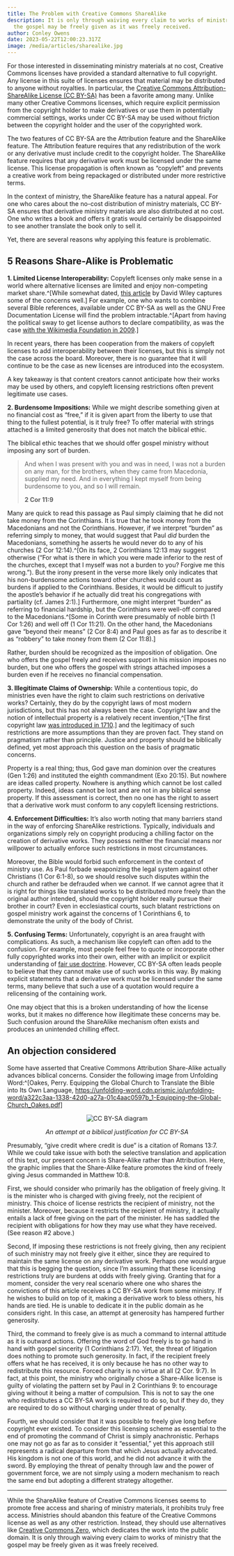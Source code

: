 ```yaml
---
title: The Problem with Creative Commons ShareAlike
description: It is only through waiving every claim to works of ministry that
  the gospel may be freely given as it was freely received.
author: Conley Owens
date: 2023-05-22T12:00:23.317Z
image: /media/articles/sharealike.jpg
---
```


<podcast-player id="7BNpzOmBycft0q2HpxmdkY"></podcast-player>


For those interested in disseminating ministry materials at no cost, Creative Commons licenses have provided a standard alternative to full copyright. Any license in this suite of licenses ensures that material may be distributed to anyone without royalties. In particular, the [Creative Commons Attribution-ShareAlike License (CC BY-SA)](https://creativecommons.org/licenses/by-sa/4.0/) has been a favorite among many. Unlike many other Creative Commons licenses, which require explicit permission from the copyright holder to make derivatives or use them in potentially commercial settings, works under CC BY-SA may be used without friction between the copyright holder and the user of the copyrighted work.

The two features of CC BY-SA are the Attribution feature and the ShareAlike feature. The Attribution feature requires that any redistribution of the work or any derivative must include credit to the copyright holder. The ShareAlike feature requires that any derivative work must be licensed under the same license. This license propagation is often known as “copyleft” and prevents a creative work from being repackaged or distributed under more restrictive terms.

In the context of ministry, the ShareAlike feature has a natural appeal. For one who cares about the no-cost distribution of ministry materials, CC BY-SA ensures that derivative ministry materials are also distributed at no cost. One who writes a book and offers it gratis would certainly be disappointed to see another translate the book only to sell it.

Yet, there are several reasons why applying this feature is problematic.

## 5 Reasons Share-Alike is Problematic

**1. Limited License Interoperability:** Copyleft licenses only make sense in a world where alternative licenses are limited and enjoy non-competing market share.^[While somewhat dated, [this article](https://opencontent.org/blog/archives/347) by David Wiley captures some of the concerns well.] For example, one who wants to combine several Bible references, available under CC BY-SA as well as the GNU Free Documentation License will find the problem intractable.^[Apart from having the political sway to get license authors to declare compatibility, as was the case [with the Wikimedia Foundation in 2009](https://diff.wikimedia.org/2009/05/21/wikimedia-community-approves-license-migration/).]

In recent years, there has been cooperation from the makers of copyleft licenses to add interoperability between their licenses, but this is simply not the case across the board. Moreover, there is no guarantee that it will continue to be the case as new licenses are introduced into the ecosystem.

A key takeaway is that content creators cannot anticipate how their works may be used by others, and copyleft licensing restrictions often prevent legitimate use cases.

**2. Burdensome Impositions:** While we might describe something given at no financial cost as “free,” if it is given apart from the liberty to use that thing to the fullest potential, is it truly free? To offer material with strings attached is a limited generosity that does not match the biblical ethic.

The biblical ethic teaches that we should offer gospel ministry without imposing any sort of burden.

> And when I was present with you and was in need, I was not a burden on any man, for the brothers, when they came from Macedonia, supplied my need. And in everything I kept myself from being burdensome to you, and so I will remain.
>
> **2 Cor 11:9**

Many are quick to read this passage as Paul simply claiming that he did not take money from the Corinthians. It is true that he took money from the Macedonians and not the Corinthians. However, if we interpret “burden” as referring simply to money, that would suggest that Paul *did* burden the Macedonians, something he asserts he would never do to any of his churches (2 Cor 12:14).^[On its face, 2 Cor­inth­ians 12:13 may suggest otherwise (“For what is there in which you were made inferior to the rest of the churches, except that I myself was not a burden to you? Forgive me this wrong.”). But the irony present in the verse more likely only indicates that his non-burdensome actions toward oth­er church­es would count as burdens if applied to the Cor­inth­ians. Besides, it would be difficult to justify the apostle’s behavior if he actually did treat his congregations with partiality (cf. James 2:1).] Furthermore, one might interpret “burden” as referring to financial hardship, but the Corinthians were well-off compared to the Macedonians.^[Some in Corinth were presumably of noble birth (1 Cor 1:26) and well off (1 Cor 11:21). On the other hand, the Macedonians gave “beyond their means” (2 Cor 8:4) and Paul goes as far as to describe it as “robbery” to take money from them (2 Cor 11:8).]

Rather, burden should be recognized as the imposition of obligation. One who offers the gospel freely and receives support in his mission imposes no burden, but one who offers the gospel with strings attached imposes a burden even if he receives no financial compensation.

**3. Illegitimate Claims of Ownership:** While a contentious topic, do ministries even have the right to claim such restrictions on derivative works? Certainly, they do by the copyright laws of most modern jurisdictions, but this has not always been the case. Copyright law and the notion of intellectual property is a relatively recent invention,^[The first copyright law [was introduced in 1710](https://en.wikipedia.org/wiki/Statute_of_Anne).] and the legitimacy of such restrictions are more assumptions than they are proven fact. They stand on pragmatism rather than principle. Justice and property should be biblically defined, yet most approach this question on the basis of pragmatic concerns.

Property is a real thing; thus, God gave man dominion over the creatures (Gen 1:26) and instituted the eighth commandment (Exo 20:15). But nowhere are ideas called property. Nowhere is anything which cannot be lost called property. Indeed, ideas cannot be lost and are not in any biblical sense property. If this assessment is correct, then no one has the right to assert that a derivative work must conform to any copyleft licensing restrictions.

**4. Enforcement Difficulties:** It’s also worth noting that many barriers stand in the way of enforcing ShareAlike restrictions. Typically, individuals and organizations simply rely on copyright producing a chilling factor on the creation of derivative works. They possess neither the financial means nor willpower to actually enforce such restrictions in most circumstances.

Moreover, the Bible would forbid such enforcement in the context of ministry use. As Paul forbade weaponizing the legal system against other Christians (1 Cor 6:1-8), so we should resolve such disputes within the church and rather be defrauded when we cannot. If we cannot agree that it is right for things like translated works to be distributed more freely than the original author intended, should the copyright holder really pursue their brother in court? Even in ecclesiastical courts, such blatant restrictions on gospel ministry work against the concerns of 1 Corinthians 6, to demonstrate the unity of the body of Christ.

**5. Confusing Terms:** Unfortunately, copyright is an area fraught with complications. As such, a mechanism like copyleft can often add to the confusion. For example, most people feel free to quote or incorporate other fully copyrighted works into their own, either with an implicit or explicit understanding of [fair use doctrine](https://en.wikipedia.org/wiki/Fair_use). However, CC BY-SA often leads people to believe that they cannot make use of such works in this way. By making explicit statements that a derivative work must be licensed under the same terms, many believe that such a use of a quotation would require a relicensing of the containing work.

One may object that this is a broken understanding of how the license works, but it makes no difference how illegitimate these concerns may be. Such confusion around the ShareAlike mechanism often exists and produces an unintended chilling effect.

## An objection considered

Some have asserted that Creative Commons Attribution Share-Alike actually advances biblical concerns.  Consider the following image from Unfolding Word:^[Oakes, Perry. Equipping the Global Church to Translate the Bible into Its Own Language, https://unfolding-word.cdn.prismic.io/unfolding-word/a322c3aa-1338-42d0-a27a-01c4aac0597b_1-Equipping-the-Global-Church_Oakes.pdf]

<div style='text-align: center;'>
    <img src='/media/cc-by-sa-justification.jpg' alt="CC BY-SA diagram" style='display: inline;'>
    <p><em>An attempt at a biblical justification for CC BY-SA</em></p>
</div>

Presumably, “give credit where credit is due” is a citation of Romans 13:7.  While we could take issue with both the selective translation and application of this text, our present concern is Share-Alike rather than Attribution.  Here, the graphic implies that the Share-Alike feature promotes the kind of freely giving Jesus commanded in Matthew 10:8.

First, we should consider who primarily has the obligation of freely giving.  It is the minister who is charged with giving freely, not the recipient of ministry.  This choice of license restricts the recipient of ministry, not the minister.  Moreover, because it restricts the recipient of ministry, it actually entails a lack of free giving on the part of the minister.  He has saddled the recipient with obligations for how they may use what they have received.  (See reason #2 above.)

Second, If imposing these restrictions is not freely giving, then any recipient of such ministry may not freely give it either, since they are required to maintain the same license on any derivative work.  Perhaps one would argue that this is begging the question, since I’m assuming that these licensing restrictions truly are burdens at odds with freely giving.  Granting that for a moment, consider the very real scenario where one who shares the convictions of this article receives a CC BY-SA work from some ministry.  If he wishes to build on top of it, making a derivative work to bless others, his hands are tied.  He is unable to dedicate it in the public domain as he considers right.  In this case, an attempt at generosity has hampered further generosity.

Third, the command to freely give is as much a command to internal attitude as it is outward actions.  Offering the word of God freely is to go hand in hand with gospel sincerity (1 Corinthians 2:17).  Yet, the threat of litigation does nothing to promote such generosity.  In fact, if the recipient freely offers what he has received, it is only because he has no other way to redistribute this resource.  Forced charity is no virtue at all (2 Cor. 9:7).  In fact, at this point, the ministry who originally chose a Share-Alike license is guilty of violating the pattern set by Paul in 2 Corinthians 9: to encourage giving without it being a matter of compulsion.  This is not to say the one who redistributes a CC BY-SA work is required to do so, but if they do, they are required to do so without charging under threat of penalty.

Fourth, we should consider that it was possible to freely give long before copyright ever existed.  To consider this licensing scheme as essential to the end of promoting the command of Christ is simply anachronistic.  Perhaps one may not go as far as to consider it “essential,” yet this approach still represents a radical departure from that which Jesus actually advocated.  His kingdom is not one of this world, and he did not advance it with the sword.  By employing the threat of penalty through law and the power of government force, we are not simply using a modern mechanism to reach the same end but adopting a different strategy altogether.

- - -

While the ShareAlike feature of Creative Commons licenses seems to promote free access and sharing of ministry materials, it prohibits truly free access. Ministries should abandon this feature of the Creative Commons license as well as any other restriction. Instead, they should use alternatives like [Creative Commons Zero](https://creativecommons.org/publicdomain/zero/1.0/), which dedicates the work into the public domain. It is only through waiving every claim to works of ministry that the gospel may be freely given as it was freely received.
